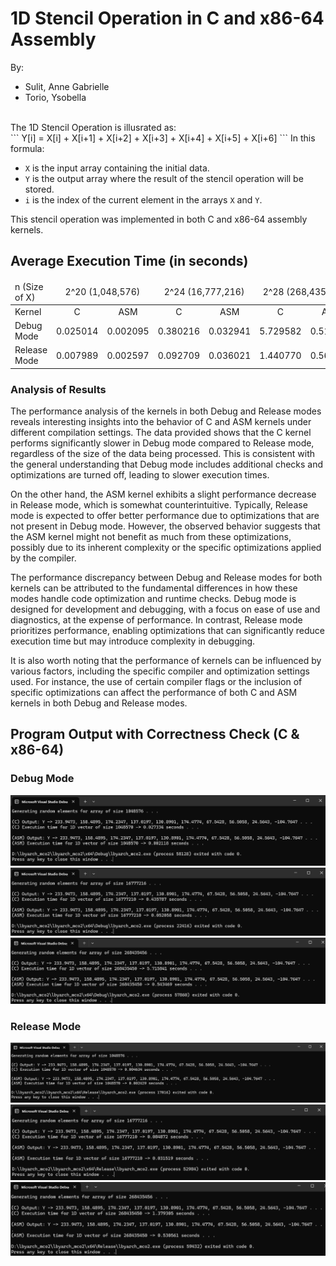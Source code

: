 # 1D Stencil Operation in C and x86-64 Assembly
By:
- Sulit, Anne Gabrielle
- Torio, Ysobella
<br>
The 1D Stencil Operation is illusrated as:<br>
```
Y[i] = X[i] + X[i+1] + X[i+2] + X[i+3] + X[i+4] + X[i+5] + X[i+6]
```
In this formula:

- `X` is the input array containing the initial data.
- `Y` is the output array where the result of the stencil operation will be stored.
- `i` is the index of the current element in the arrays `X` and `Y`.

This stencil operation was implemented in both C and x86-64 assembly kernels.


## Average Execution Time (in seconds)
<table>
    <thead>
        <tr>
            <td>n (Size of X)</td>
            <td colspan=2 style="text-align: center;">2^20 (1,048,576)</td>
            <td colspan=2 style="text-align: center;">2^24 (16,777,216)</td>
            <td colspan=2 style="text-align: center;">2^28 (268,435,456)</td>
        </tr>
    </thead>
    <tbody>
        <tr>
            <td>Kernel</td>
            <td style="text-align: center;">C</td>
            <td style="text-align: center;">ASM</td>
            <td style="text-align: center;">C</td>
            <td style="text-align: center;">ASM</td>
            <td style="text-align: center;">C</td>
            <td style="text-align: center;">ASM</td>
        </tr>
        <tr>
            <td>Debug Mode</td>
            <td>0.025014</td>
            <td>0.002095</td>
            <td>0.380216</td>
            <td>0.032941</td>
            <td>5.729582</td>
            <td>0.516240</td>
        </tr>
        <tr>
            <td>Release Mode</td>
            <td>0.007989</td>
            <td>0.002597</td>
            <td>0.092709</td>
            <td>0.036021</td>
            <td>1.440770</td>
            <td>0.568849</td>
        </tr>
    </tbody>
</table>

### Analysis of Results

The performance analysis of the kernels in both Debug and Release modes reveals interesting insights into the behavior of C and ASM kernels under different compilation settings. The data provided shows that the C kernel performs significantly slower in Debug mode compared to Release mode, regardless of the size of the data being processed. This is consistent with the general understanding that Debug mode includes additional checks and optimizations are turned off, leading to slower execution times.

On the other hand, the ASM kernel exhibits a slight performance decrease in Release mode, which is somewhat counterintuitive. Typically, Release mode is expected to offer better performance due to optimizations that are not present in Debug mode. However, the observed behavior suggests that the ASM kernel might not benefit as much from these optimizations, possibly due to its inherent complexity or the specific optimizations applied by the compiler.

The performance discrepancy between Debug and Release modes for both kernels can be attributed to the fundamental differences in how these modes handle code optimization and runtime checks. Debug mode is designed for development and debugging, with a focus on ease of use and diagnostics, at the expense of performance. In contrast, Release mode prioritizes performance, enabling optimizations that can significantly reduce execution time but may introduce complexity in debugging.

It is also worth noting that the performance of kernels can be influenced by various factors, including the specific compiler and optimization settings used. For instance, the use of certain compiler flags or the inclusion of specific optimizations can affect the performance of both C and ASM kernels in both Debug and Release modes.

## Program Output with Correctness Check (C & x86-64)
### Debug Mode
![Vector Size: 2-20](Screenshots/dm-1.png)
![Vector Size: 2-24](Screenshots/dm-2.png)
![Vector Size: 2-28](Screenshots/dm-3.png)
### Release Mode
![Vector Size: 2-20](Screenshots/rm-1.png)
![Vector Size: 2-24](Screenshots/rm-2.png)
![Vector Size: 2-28](Screenshots/rm-3.png)